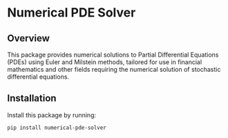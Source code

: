 # Numerical PDE Solver

## Overview
This package provides numerical solutions to Partial Differential Equations (PDEs) using Euler and Milstein methods, tailored for use in financial mathematics and other fields requiring the numerical solution of stochastic differential equations.

## Installation
Install this package by running:
```bash
pip install numerical-pde-solver
